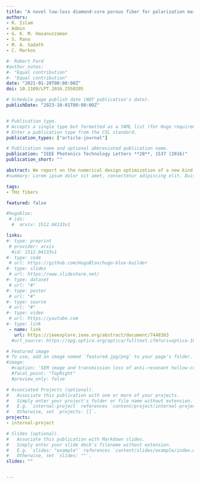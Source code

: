 ```yaml
---
title: "A novel low-loss diamond-core porous fiber for polarization maintaining terahertz transmission"
authors:
- R. Islam
- Admin
- G. K. M. Hasanuzzaman
- S. Rana
- M. A. Sadath
- C. Markos

#- Robert Ford
#author_notes:
#- "Equal contribution"
#- "Equal contribution"
date: "2021-01-20T00:00:00Z"
doi: 10.1109/LPT.2016.2550205

# Schedule page publish date (NOT publication's date).
publishDate: "2023-10-01T00:00:00Z"


# Publication type.
# Accepts a single type but formatted as a YAML list (for Hugo requirements).
# Enter a publication type from the CSL standard.
publication_types: ["article-journal"]

# Publication name and optional abbreviated publication name.
publication: "IEEE Photonics Technology Letters **28**, 1537 (2016)"
publication_short: ""

abstract: We report on the numerical design optimization of a new kind of relatively simple porous-core photonic crystal fiber (PCF) for terahertz (THz) waveguiding. A novel twist is introduced in the regular hexagonal PCF by including a diamond-shaped porous-core inside the hexagonal cladding. The numerical results obtained from an efficient finite-element method, which confirms a high birefringence of the order 10-2 and low effective material loss of 0.07 cm-1 at 0.7-THz operating frequency. The proposed PCF is anticipated to be useful in polarization sensitive THz appliances.
#summary: Lorem ipsum dolor sit amet, consectetur adipiscing elit. Duis posuere tellus ac convallis placerat. Proin tincidunt magna sed ex sollicitudin condimentum.

tags:
- THz fibers

featured: false

#hugoblox:
 # ids:
  #  arxiv: 1512.04133v1

links:
#- type: preprint
 # provider: arxiv
  #id: 1512.04133v1
#- type: code
 # url: https://github.com/HugoBlox/hugo-blox-builder
#- type: slides
 # url: https://www.slideshare.net/
#- type: dataset
 # url: "#"
#- type: poster
 # url: "#"
#- type: source
 # url: "#"
#- type: video
 # url: https://youtube.com
#- type: link
 - name: link
   url: https://ieeexplore.ieee.org/abstract/document/7448363
  #url_source: https://opg.optica.org/optica/fulltext.cfm?uri=optica-10-10-1253

# Featured image
# To use, add an image named `featured.jpg/png` to your page's folder. 
#image:
  #caption: 'SEM image and transmission loss of anti-resonant hollow-core fiber'
  #focal_point: "TopRight"
  #preview_only: false

# Associated Projects (optional).
#   Associate this publication with one or more of your projects.
#   Simply enter your project's folder or file name without extension.
#   E.g. `internal-project` references `content/project/internal-project/index.md`.
#   Otherwise, set `projects: []`.
projects:
- internal-project

# Slides (optional).
#   Associate this publication with Markdown slides.
#   Simply enter your slide deck's filename without extension.
#   E.g. `slides: "example"` references `content/slides/example/index.md`.
#   Otherwise, set `slides: ""`.
slides: ""


---
```

